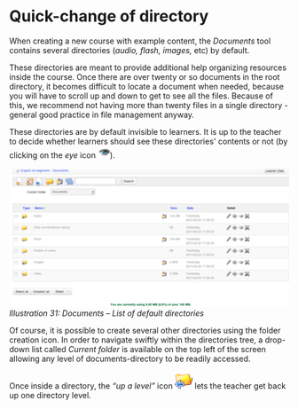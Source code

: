 # Quick-change of directory

When creating a new course with example content, the _Documents_ tool contains several directories \(_audio, flash, images,_ etc\) by default.

These directories are meant to provide additional help organizing resources inside the course. Once there are over twenty or so documents in the root directory, it becomes difficult to locate a document when needed, because you will have to scroll up and down to get to see all the files. Because of this, we recommend not having more than twenty files in a single directory - general good practice in file management anyway.

These directories are by default invisible to learners. It is up to the teacher to decide whether learners should see these directories' contents or not \(by clicking on the _eye_ icon ![](../../.gitbook/assets/graphics115.png)\).

![](../../.gitbook/assets/images33%20%283%29.png)_Illustration 31: Documents – List of default directories_

Of course, it is possible to create several other directories using the folder creation icon. In order to navigate swiftly within the directories tree, a drop-down list called _Current folder_ is available on the top left of the screen allowing any level of documents-directory to be readily accessed.

Once inside a directory, the _“up a level”_ icon ![](../../.gitbook/assets/graphics117.png) lets the teacher get back up one directory level.

